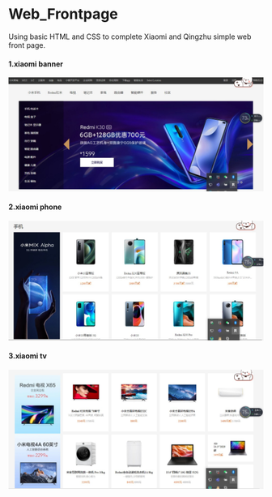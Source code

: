 # Web_Frontpage
Using basic HTML and CSS to complete Xiaomi and Qingzhu simple web front page.

#### 1.xiaomi banner
![Image text](https://github.com/ZhaoJiaxin107/Web_Frontpage/blob/xiaomi/%E5%B0%8F%E7%B1%B3banner.jpg)

#### 2.xiaomi phone
![Image text](https://github.com/ZhaoJiaxin107/Web_Frontpage/blob/xiaomi/%E5%B0%8F%E7%B1%B3%E6%89%8B%E6%9C%BA.jpg)

#### 3.xiaomi tv
![Image text](https://github.com/ZhaoJiaxin107/Web_Frontpage/blob/xiaomi/%E5%B0%8F%E7%B1%B3%E7%94%B5%E8%A7%86.jpg)
